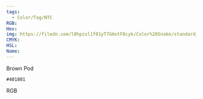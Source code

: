 ```yaml
---
tags:
  - Color/Tag/NTC
RGB:
Hex:
img: https://filedn.com/l0hpzxl1f01yT7GHxtF8cyk/Color%20Snake/standard_csv_to_svg/401801.svg
CMYK:
HSL:
Name:
---
```

Brown Pod
```palette
#401801
```
RGB
